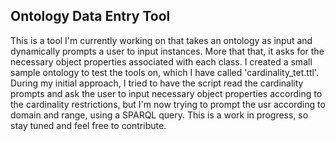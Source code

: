 ## Ontology Data Entry Tool
This is a tool I'm currently working on that takes an ontology as input and dynamically prompts a user to input instances. More that that, it asks for the necessary object properties associated with each class. I created a small sample ontology to test the tools on, which I have called 'cardinality_tet.ttl'.
During my initial approach, I tried to have the script read the cardinality prompts and ask the user to input necessary object properties according to the cardinality restrictions, but I'm now trying to prompt the usr according to domain and range, using a SPARQL query.
This is a work in progress, so stay tuned and feel free to contribute.
